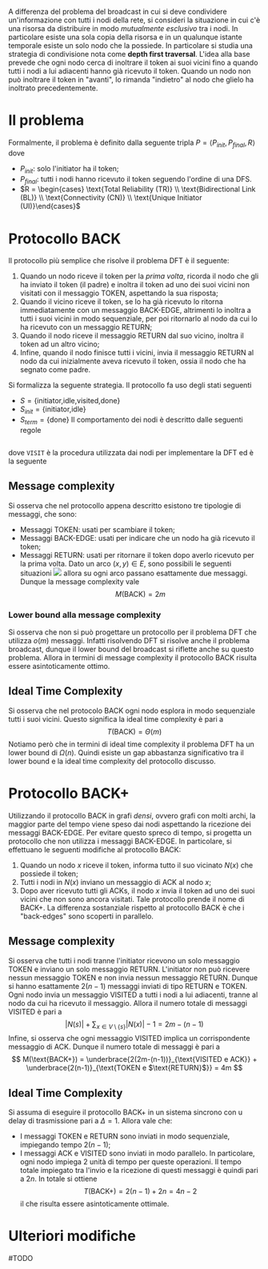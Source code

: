A differenza del problema del broadcast in cui si deve condividere un'informazione con tutti i nodi della rete, si consideri la situazione in cui c'è una risorsa da distribuire in modo *mutualmente esclusivo* tra i nodi. In particolare esiste una sola copia della risorsa e in un qualunque istante temporale esiste un solo nodo che la possiede.
In particolare si studia una strategia di condivisione nota come **depth first traversal**. L'idea alla base prevede che ogni nodo cerca di inoltrare il token ai suoi vicini fino a quando tutti i nodi a lui adiacenti hanno già ricevuto il token. Quando un nodo non può inoltrare il token in "avanti", lo rimanda "indietro" al nodo che glielo ha inoltrato precedentemente.
# Il problema
Formalmente, il problema è definito dalla seguente tripla $P = \langle P_{init}, P_{final}, R \rangle$ dove
- $P_{init}$: solo l'initiator ha il token;
- $P_{final}$: tutti i nodi hanno ricevuto il token seguendo l'ordine di una DFS.
- $R = \begin{cases} \text{Total Reliability (TR)} \\ \text{Bidirectional Link (BL)} \\ \text{Connectivity (CN)} \\ \text{Unique Initiator (UI)}\end{cases}$
# Protocollo BACK
Il protocollo più semplice che risolve il problema DFT è il seguente:
1. Quando un nodo riceve il token per la *prima volta*, ricorda il nodo che gli ha inviato il token (il padre) e inoltra il token ad uno dei suoi vicini non visitati con il messaggio $\text{TOKEN}$, aspettando la sua risposta;
2. Quando il vicino riceve il token, se lo ha già ricevuto lo ritorna immediatamente con un messaggio $\text{BACK-EDGE}$, altrimenti lo inoltra a tutti i suoi vicini in modo sequenziale, per poi ritornarlo al nodo da cui lo ha ricevuto con un messaggio $\text{RETURN}$;
3. Quando il nodo riceve il messaggio $\text{RETURN}$ dal suo vicino, inoltra il token ad un altro vicino;
4. Infine, quando il nodo finisce tutti i vicini, invia il messaggio $\text{RETURN}$ al nodo da cui inizialmente aveva ricevuto il token, ossia il nodo che ha segnato come padre.

Si formalizza la seguente strategia. Il protocollo fa uso degli stati seguenti
- $S = \{ \text{initiator,idle,visited,done} \}$
- $S_{init} = \{ \text{initiator,idle} \}$
- $S_{term} = \{ \text{done} \}$
Il comportamento dei nodi è descritto dalle seguenti regole
```python
```
dove `VISIT` è la procedura utilizzata dai nodi per implementare la DFT ed è la seguente

## Message complexity
Si osserva che nel protocollo appena descritto esistono tre tipologie di messaggi, che sono:
- Messaggi TOKEN: usati per scambiare il token;
- Messaggi $\text{BACK-EDGE}$: usati per indicare che un nodo ha già ricevuto il token;
- Messaggi $\text{RETURN}$: usati per ritornare il token dopo averlo ricevuto per la prima volta.
Dato un arco $(x,y) \in E$, sono possibili le seguenti situazioni
![](adrc_img23.png)
allora su ogni arco passano esattamente due messaggi. Dunque la message complexity vale
$$
M(\text{BACK})= 2m
$$
### Lower bound alla message complexity
Si osserva che non si può progettare un protocollo per il problema DFT che utilizza $o(m)$ messaggi. Infatti risolvendo DFT si risolve anche il problema broadcast, dunque il lower bound del broadcast si riflette anche su questo problema.
Allora in termini di message complexity il protocollo BACK risulta essere asintoticamente ottimo.
## Ideal Time Complexity
Si osserva che nel protocolo BACK ogni nodo esplora in modo sequenziale tutti i suoi vicini. Questo significa la ideal time complexity è pari a
$$
T(\text{BACK})=\Theta(m)
$$
Notiamo però che in termini di ideal time complexity il problema DFT ha un lower bound di $\Omega(n)$. Quindi esiste un gap abbastanza significativo tra il lower bound e la ideal time complexity del protocollo discusso.
# Protocollo BACK+
Utilizzando il protocollo BACK in grafi *densi*, ovvero grafi con molti archi, la maggior parte del tempo viene speso dai nodi aspettando la ricezione dei messaggi $\text{BACK-EDGE}$. Per evitare questo spreco di tempo, si progetta un protocollo che non utilizza i messaggi $\text{BACK-EDGE}$. In particolare, si effettuano le seguenti modifiche al protocollo BACK:
1. Quando un nodo $x$ riceve il token, informa tutto il suo vicinato $N(x)$ che possiede il token;
2. Tutti i nodi in $N(x)$ inviano un messaggio di ACK al nodo $x$;
3. Dopo aver ricevuto tutti gli ACKs, il nodo $x$ invia il token ad uno dei suoi vicini che non sono ancora visitati.
Tale protocollo prende il nome di BACK+. La differenza sostanziale rispetto al protocollo BACK è che i "back-edges" sono scoperti in parallelo.
## Message complexity
Si osserva che tutti i nodi tranne l'initiator ricevono un solo messaggio TOKEN e inviano un solo messaggio $\text{RETURN}$. L'initiator non può ricevere nessun messaggio TOKEN e non invia nessun messaggio $\text{RETURN}$. Dunque si hanno esattamente $2(n-1)$ messaggi inviati di tipo $\text{RETURN}$ e TOKEN.
Ogni nodo invia un messaggio VISITED a tutti i nodi a lui adiacenti, tranne al nodo da cui ha ricevuto il messaggio. Allora il numero totale di messaggi VISITED è pari a
$$
|N(s)| + \sum_{x \in V \setminus \{ s \}} |N(x)|-1 = 2m - (n-1)
$$
Infine, si osserva che ogni messaggio VISITED implica un corrispondente messaggio di ACK. Dunque il numero totale di messaggi è pari a
$$
M(\text{BACK+}) = \underbrace{2(2m-(n-1))}_{\text{VISITED e ACK}} + \underbrace{2(n-1)}_{\text{TOKEN e $\text{RETURN}$}} = 4m
$$
## Ideal Time Complexity
Si assuma di eseguire il protocollo BACK+ in un sistema sincrono con u delay di trasmissione pari a $\Delta = 1$. Allora vale che:
- I messaggi TOKEN e $\text{RETURN}$ sono inviati in modo sequenziale, impiegando tempo $2(n-1)$;
- I messaggi ACK e VISITED sono inviati in modo parallelo. In particolare, ogni nodo impiega 2 unità di tempo per queste operazioni. Il tempo totale impiegato tra l'invio e la ricezione di questi messaggi è quindi pari a $2n$.
In totale si ottiene
$$
T(\text{BACK+}) = 2(n-1) + 2n = 4n-2
$$
il che risulta essere asintoticamente ottimale.
# Ulteriori modifiche
#TODO 